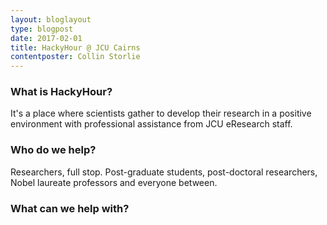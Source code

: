 ```yaml
---
layout: bloglayout
type: blogpost
date: 2017-02-01
title: HackyHour @ JCU Cairns
contentposter: Collin Storlie
---
```


### What is HackyHour? ###

It's a place where scientists gather to develop their research in a positive environment with professional assistance from JCU eResearch staff.

### Who do we help? ###

Researchers, full stop. Post-graduate students, post-doctoral researchers, Nobel laureate professors and everyone between.

### What can we help with? ###


